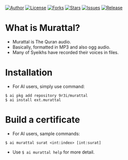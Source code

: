 
[![Author](https://img.shields.io/badge/author-9r3i-lightgrey.svg)](https://github.com/9r3i)
[![License](https://img.shields.io/github/license/9r3i/murattal.svg)](https://github.com/9r3i/murattal/blob/master/license.txt)
[![Forks](https://img.shields.io/github/forks/9r3i/murattal.svg)](https://github.com/9r3i/murattal/network)
[![Stars](https://img.shields.io/github/stars/9r3i/murattal.svg)](https://github.com/9r3i/murattal/stargazers)
[![Issues](https://img.shields.io/github/issues/9r3i/murattal.svg)](https://github.com/9r3i/murattal/issues)
[![Release](https://img.shields.io/github/release/9r3i/murattal.svg)](https://github.com/9r3i/murattal/releases)


# What is Murattal?
- Murattal is The Quran audio.
- Basically, formatted in MP3 and also ogg audio.
- Many of Syeikhs have recorded their voices in files.


# Installation
- For AI users, simply use command:

```
$ ai pkg add repository 9r3i/murattal
$ ai install ext.murattal
```


# Build a certificate
- For AI users, sample commands:

```
$ ai murattal surat <int:index> [int:surat]
```

- Use ```$ ai murattal help``` for more detail.


